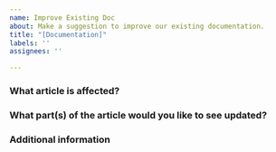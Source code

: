 ```yaml
---
name: Improve Existing Doc
about: Make a suggestion to improve our existing documentation.
title: "[Documentation]"
labels: ''
assignees: ''

---
```


### What article is affected?

<!-- Please link to the article you'd like to see updated -->

### What part(s) of the article would you like to see updated?

<!-- Give as much detail as you can to help us understand the change you want to see. Why should the docs be changed? What use cases does it support? What is the expected outcome? -->

### Additional information

<!-- Add any other context or screenshots about the feature request here. -->
